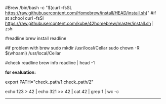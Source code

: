 #Brew
/bin/bash -c "$(curl -fsSL https://raw.githubusercontent.com/Homebrew/install/HEAD/install.sh)"
#if at school
curl -fsSl https://raw.githubusercontent.com/kube/42homebrew/master/install.sh | zsh

#readline
brew install readline

#if problem with brew
sudo mkdir /usr/local/Cellar
sudo chown -R $(whoami) /usr/local/Cellar

#check readline
brew info readline | head -1

************************************for evaluation:************************************

export PATH="check_path/1:check_path/2"

echo 123 > 42 | echo 321 >> 42 | cat 42 | grep 1 | wc -c

***************************************************************************************